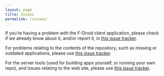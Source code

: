 ```yaml
---
layout: page
title: Issues
permalink: /issues/
---
```

If you’re having a problem with the F-Droid client application,
please check if we already know about it, and/or report it,
in [this issue tracker](https://gitlab.com/fdroid/fdroidclient/issues).

For problems relating to the contents of the repository,
such as missing or outdated applications,
please use [this issue tracker](https://gitlab.com/fdroid/fdroiddata/issues).

For the server tools (used for building apps yourself,
or running your own repo), and issues relating to the web site,
please use [this issue tracker](https://gitlab.com/fdroid/fdroidserver/issues).
